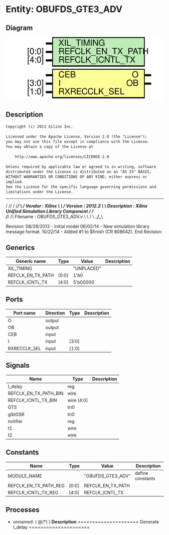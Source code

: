 # Entity: OBUFDS_GTE3_ADV

## Diagram

![Diagram](OBUFDS_GTE3_ADV.svg "Diagram")
## Description

    Copyright (c) 2011 Xilinx Inc.
 
    Licensed under the Apache License, Version 2.0 (the "License");
    you may not use this file except in compliance with the License.
    You may obtain a copy of the License at
 
        http://www.apache.org/licenses/LICENSE-2.0
 
    Unless required by applicable law or agreed to in writing, software
    distributed under the License is distributed on an "AS IS" BASIS,
    WITHOUT WARRANTIES OR CONDITIONS OF ANY KIND, either express or implied.
    See the License for the specific language governing permissions and
    limitations under the License.
   ____   ___
  /   /\/   / 
 /___/  \  /     Vendor      : Xilinx 
 \   \   \/      Version     : 2012.2
  \   \          Description : Xilinx Unified Simulation Library Component
  /   /                        
 /___/   /\      Filename    : OBUFDS_GTE3_ADV.v
 \   \  /  \ 
  \___\/\___\                    
                                 
  Revision:
  08/28/2013 - Initial model
  06/02/14 - New simulation library message format.
    10/22/14 - Added #1 to $finish (CR 808642).
  End Revision:
 
## Generics

| Generic name      | Type  | Value      | Description |
| ----------------- | ----- | ---------- | ----------- |
| XIL_TIMING        |       | "UNPLACED" |             |
| REFCLK_EN_TX_PATH | [0:0] | 1'b0       |             |
| REFCLK_ICNTL_TX   | [4:0] | 5'b00000   |             |
## Ports

| Port name    | Direction | Type  | Description |
| ------------ | --------- | ----- | ----------- |
| O            | output    |       |             |
| OB           | output    |       |             |
| CEB          | input     |       |             |
| I            | input     | [3:0] |             |
| RXRECCLK_SEL | input     | [1:0] |             |
## Signals

| Name                  | Type       | Description |
| --------------------- | ---------- | ----------- |
| I_delay               | reg        |             |
| REFCLK_EN_TX_PATH_BIN | wire       |             |
| REFCLK_ICNTL_TX_BIN   | wire [4:0] |             |
| GTS                   | tri0       |             |
| glblGSR               | tri0       |             |
| notifier              | reg        |             |
| t1                    | wire       |             |
| t2                    | wire       |             |
## Constants

| Name                  | Type  | Value             | Description       |
| --------------------- | ----- | ----------------- | ----------------- |
| MODULE_NAME           |       | "OBUFDS_GTE3_ADV" | define constants  |
| REFCLK_EN_TX_PATH_REG | [0:0] | REFCLK_EN_TX_PATH |                   |
| REFCLK_ICNTL_TX_REG   | [4:0] | REFCLK_ICNTL_TX   |                   |
## Processes
- unnamed: ( @(*) )
**Description**
=====================
Generate I_delay
=====================


